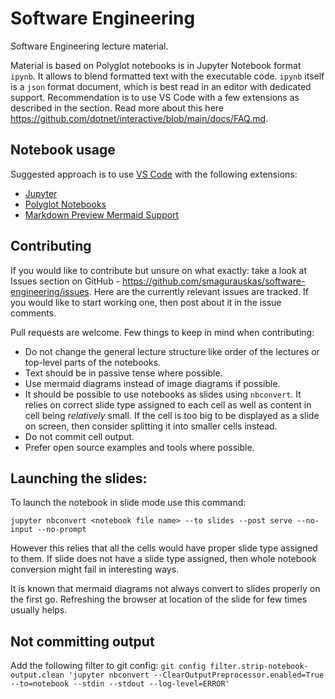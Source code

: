 # Software Engineering

Software Engineering lecture material.

Material is based on Polyglot notebooks is in Jupyter Notebook format `ipynb`. It allows to blend formatted text with the executable code. `ipynb` itself is a `json` format document, which is best read in an editor with dedicated support. Recommendation is to use VS Code with a few extensions as described in the section. Read more about this here https://github.com/dotnet/interactive/blob/main/docs/FAQ.md.

## Notebook usage

Suggested approach is to use [VS Code](https://code.visualstudio.com/) with the following extensions:
- [Jupyter](https://marketplace.visualstudio.com/items?itemName=ms-toolsai.jupyter)
- [Polyglot Notebooks](https://marketplace.visualstudio.com/items?itemName=ms-dotnettools.dotnet-interactive-vscode)
- [Markdown Preview Mermaid Support](https://marketplace.visualstudio.com/items?itemName=bierner.markdown-mermaid)

## Contributing

If you would like to contribute but unsure on what exactly: take a look at Issues section on GitHub - https://github.com/smagurauskas/software-engineering/issues. Here are the currently relevant issues are tracked. If you would like to start working one, then post about it in the issue comments.

Pull requests are welcome. Few things to keep in mind when contributing:
- Do not change the general lecture structure like order of the lectures or top-level parts of the notebooks.
- Text should be in passive tense where possible.
- Use mermaid diagrams instead of image diagrams if possible.
- It should be possible to use notebooks as slides using `nbconvert`. It relies on correct slide type assigned to each cell as well as content in cell being *relatively* small. If the cell is too big to be displayed as a slide on screen, then consider splitting it into smaller cells instead.
- Do not commit cell output.
- Prefer open source examples and tools where possible.

## Launching the slides:

To launch the notebook in slide mode use this command:
```
jupyter nbconvert <notebook file name> --to slides --post serve --no-input --no-prompt
```

However this relies that all the cells would have proper slide type assigned to them. If slide does not have a slide type assigned, then whole notebook conversion might fail in interesting ways.

It is known that mermaid diagrams not always convert to slides properly on the first go. Refreshing the browser at location of the slide for few times usually helps.

## Not committing output

Add the following filter to git config:
`git config filter.strip-notebook-output.clean 'jupyter nbconvert --ClearOutputPreprocessor.enabled=True --to=notebook --stdin --stdout --log-level=ERROR'`